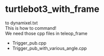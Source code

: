# turtlebot3_with_frame

to dynamixel.txt <br>
This is how to command! <br>
We need those cpp files in teleop_frame
<ul>
  <li>
   Trigger_pub.cpp
  </li>
  <li>
   Trigger_pub_with_various_angle.cpp
  </li>  
 </ul>
